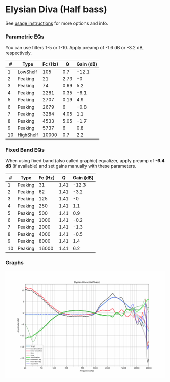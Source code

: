 # Elysian Diva (Half bass)
See [usage instructions](https://github.com/jaakkopasanen/AutoEq#usage) for more options and info.

### Parametric EQs
You can use filters 1-5 or 1-10. Apply preamp of -1.6 dB or -3.2 dB, respectively.

|   # | Type      |   Fc (Hz) |    Q |   Gain (dB) |
|-----|-----------|-----------|------|-------------|
|   1 | LowShelf  |       105 | 0.7  |       -12.1 |
|   2 | Peaking   |        21 | 2.73 |        -0   |
|   3 | Peaking   |        74 | 0.69 |         5.2 |
|   4 | Peaking   |      2281 | 0.35 |        -6.1 |
|   5 | Peaking   |      2707 | 0.19 |         4.9 |
|   6 | Peaking   |      2679 | 6    |        -0.8 |
|   7 | Peaking   |      3284 | 4.05 |         1.1 |
|   8 | Peaking   |      4533 | 5.05 |        -1.7 |
|   9 | Peaking   |      5737 | 6    |         0.8 |
|  10 | HighShelf |     10000 | 0.7  |         2.2 |

### Fixed Band EQs
When using fixed band (also called graphic) equalizer, apply preamp of **-6.4 dB** (if available) and set gains manually with these parameters.

|   # | Type    |   Fc (Hz) |    Q |   Gain (dB) |
|-----|---------|-----------|------|-------------|
|   1 | Peaking |        31 | 1.41 |       -12.3 |
|   2 | Peaking |        62 | 1.41 |        -3.2 |
|   3 | Peaking |       125 | 1.41 |        -0   |
|   4 | Peaking |       250 | 1.41 |         1.1 |
|   5 | Peaking |       500 | 1.41 |         0.9 |
|   6 | Peaking |      1000 | 1.41 |        -0.2 |
|   7 | Peaking |      2000 | 1.41 |        -1.3 |
|   8 | Peaking |      4000 | 1.41 |        -0.5 |
|   9 | Peaking |      8000 | 1.41 |         1.4 |
|  10 | Peaking |     16000 | 1.41 |         6.2 |

### Graphs
![](./Elysian%20Diva%20(Half%20bass).png)
